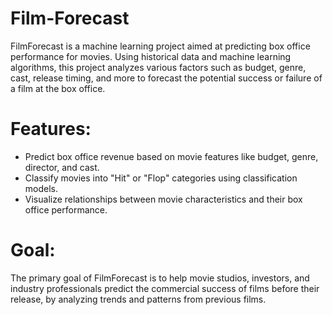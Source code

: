 # Film-Forecast

FilmForecast is a machine learning project aimed at predicting box office performance for movies. Using historical data and machine learning algorithms, this project analyzes various factors such as budget, genre, cast, release timing, and more to forecast the potential success or failure of a film at the box office.

# Features:
- Predict box office revenue based on movie features like budget, genre, director, and cast.
- Classify movies into "Hit" or "Flop" categories using classification models.
- Visualize relationships between movie characteristics and their box office performance.

# Goal:
The primary goal of FilmForecast is to help movie studios, investors, and industry professionals predict the commercial success of films before their release, by analyzing trends and patterns from previous films.
